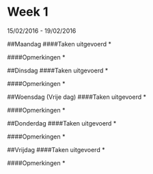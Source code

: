# Week 1
15/02/2016 - 19/02/2016

##Maandag
####Taken uitgevoerd
* 

####Opmerkingen
* 

##Dinsdag
####Taken uitgevoerd
* 

####Opmerkingen
* 

##Woensdag (Vrije dag)
####Taken uitgevoerd
* 

####Opmerkingen
* 

##Donderdag
####Taken uitgevoerd
* 

####Opmerkingen
* 

##Vrijdag
####Taken uitgevoerd
* 

####Opmerkingen
* 